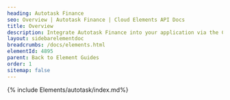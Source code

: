 ```yaml
---
heading: Autotask Finance
seo: Overview | Autotask Finance | Cloud Elements API Docs
title: Overview
description: Integrate Autotask Finance into your application via the Cloud Elements APIs.
layout: sidebarelementdoc
breadcrumbs: /docs/elements.html
elementId: 4895
parent: Back to Element Guides
order: 1
sitemap: false
---
```


{% include Elements/autotask/index.md%}
